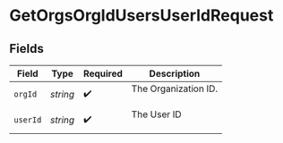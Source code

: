 # GetOrgsOrgIdUsersUserIdRequest


## Fields

| Field                  | Type                   | Required               | Description            |
| ---------------------- | ---------------------- | ---------------------- | ---------------------- |
| `orgId`                | *string*               | :heavy_check_mark:     | The Organization ID.<br/><br/> |
| `userId`               | *string*               | :heavy_check_mark:     | The User ID<br/><br/>  |